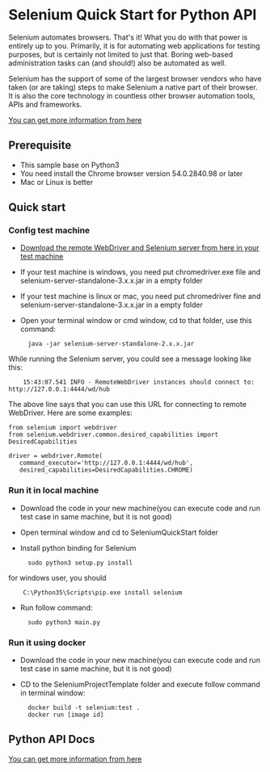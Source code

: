 # Selenium Quick Start for Python API

Selenium automates browsers. That's it! What you do with that power is entirely up to you. Primarily, it is for automating web applications for testing purposes, but is certainly not limited to just that. Boring web-based administration tasks can (and should!) also be automated as well.

Selenium has the support of some of the largest browser vendors who have taken (or are taking) steps to make Selenium a native part of their browser. It is also the core technology in countless other browser automation tools, APIs and frameworks.

[You can get more information from here](http://selenium-python.readthedocs.io/)

## Prerequisite
* This sample base on Python3
* You need install the Chrome browser version 54.0.2840.98  or later
* Mac or Linux is better

## Quick start
### Config test machine
* [Download the remote WebDriver and Selenium server from here in your test machine](https://github.com/tingxin/SeleniumQuickStart/tree/master/resource)
* If your test machine is windows, you need put chromedriver.exe file and selenium-server-standalone-3.x.x.jar in a  empty folder
* If your test machine is linux or mac, you need put chromedriver fine and selenium-server-standalone-3.x.x.jar in a  empty folder
* Open your terminal window or cmd window, cd to that folder, use this command:
    
        java -jar selenium-server-standalone-2.x.x.jar
While running the Selenium server, you could see a message looking like this:
        
        15:43:07.541 INFO - RemoteWebDriver instances should connect to: http://127.0.0.1:4444/wd/hub
The above line says that you can use this URL for connecting to remote WebDriver. Here are some examples:
    
    from selenium import webdriver
    from selenium.webdriver.common.desired_capabilities import DesiredCapabilities
    
    driver = webdriver.Remote(
       command_executor='http://127.0.0.1:4444/wd/hub',
       desired_capabilities=DesiredCapabilities.CHROME)

### Run it in local machine
* Download the code in your new machine(you can execute code and run test case in same machine, but it is not good)
* Open terminal window and cd to SeleniumQuickStart folder
* Install python binding for Selenium
    
        sudo python3 setup.py install

for windows user, you should
    
        C:\Python35\Scripts\pip.exe install selenium
        
* Run follow command:
    
        sudo python3 main.py

### Run it using docker
* Download the code in your new machine(you can execute code and run test case in same machine, but it is not good)
* CD to the SeleniumProjectTemplate folder and execute follow command in terminal window:
    
        docker build -t selenium:test .
        docker run [image id]
      
## Python API Docs
[You can get more information from here](http://selenium-python.readthedocs.io/)
    
